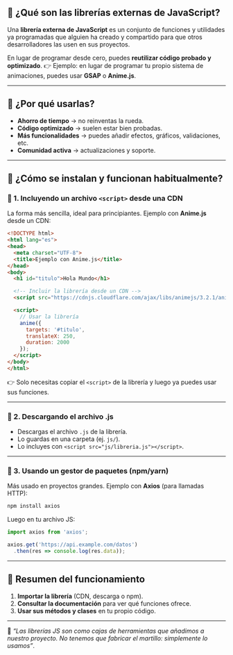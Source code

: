 ## 📌 ¿Qué son las librerías externas de JavaScript?

Una **librería externa de JavaScript** es un conjunto de funciones y utilidades ya programadas que alguien ha creado y compartido para que otros desarrolladores las usen en sus proyectos.

En lugar de programar desde cero, puedes **reutilizar código probado y optimizado**.
👉 Ejemplo: en lugar de programar tu propio sistema de animaciones, puedes usar **GSAP** o **Anime.js**.

---

## 📌 ¿Por qué usarlas?

* **Ahorro de tiempo** → no reinventas la rueda.
* **Código optimizado** → suelen estar bien probadas.
* **Más funcionalidades** → puedes añadir efectos, gráficos, validaciones, etc.
* **Comunidad activa** → actualizaciones y soporte.

---

## 📌 ¿Cómo se instalan y funcionan habitualmente?

### 🔹 1. **Incluyendo un archivo `<script>` desde una CDN**

La forma más sencilla, ideal para principiantes.
Ejemplo con **Anime.js** desde un CDN:

```html
<!DOCTYPE html>
<html lang="es">
<head>
  <meta charset="UTF-8">
  <title>Ejemplo con Anime.js</title>
</head>
<body>
  <h1 id="titulo">Hola Mundo</h1>

  <!-- Incluir la librería desde un CDN -->
  <script src="https://cdnjs.cloudflare.com/ajax/libs/animejs/3.2.1/anime.min.js"></script>

  <script>
    // Usar la librería
    anime({
      targets: '#titulo',
      translateX: 250,
      duration: 2000
    });
  </script>
</body>
</html>
```

👉 Solo necesitas copiar el `<script>` de la librería y luego ya puedes usar sus funciones.

---

### 🔹 2. **Descargando el archivo .js**

* Descargas el archivo `.js` de la librería.
* Lo guardas en una carpeta (ej. `js/`).
* Lo incluyes con `<script src="js/libreria.js"></script>`.

---

### 🔹 3. **Usando un gestor de paquetes (npm/yarn)**

Más usado en proyectos grandes.
Ejemplo con **Axios** (para llamadas HTTP):

```bash
npm install axios
```

Luego en tu archivo JS:

```js
import axios from 'axios';

axios.get('https://api.example.com/datos')
  .then(res => console.log(res.data));
```

---

## 📌 Resumen del funcionamiento

1. **Importar la librería** (CDN, descarga o npm).
2. **Consultar la documentación** para ver qué funciones ofrece.
3. **Usar sus métodos y clases** en tu propio código.

---

🔹 *“Las librerías JS son como cajas de herramientas que añadimos a nuestro proyecto. No tenemos que fabricar el martillo: simplemente lo usamos”*.


